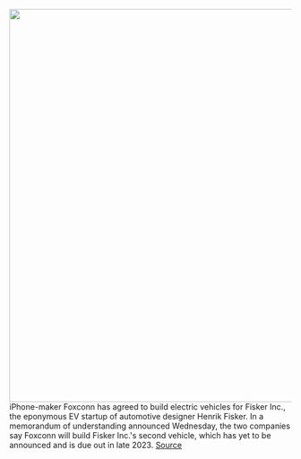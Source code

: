 <img src='https://cdn.vox-cdn.com/thumbor/BWUOGTJgJ0BbQcqGtb3RqJa2Nso=/0x0:2880x1920/1200x800/filters:focal(1210x730:1670x1190)/cdn.vox-cdn.com/uploads/chorus_image/image/68867353/Fisker_Ocean_Unveil_CES_and_Los_Angeles.0.jpg' width='700px' /><br/>
iPhone-maker Foxconn has agreed to build electric vehicles for Fisker Inc., the eponymous EV startup of automotive designer Henrik Fisker. In a memorandum of understanding announced Wednesday, the two companies say Foxconn will build Fisker Inc.'s second vehicle, which has yet to be announced and is due out in late 2023.
<a href='https://www.theverge.com/2021/2/24/22298878/foxconn-fisker-ev-electric-vehicle-wisconsin-deal-fsr-suv'> Source <a/>